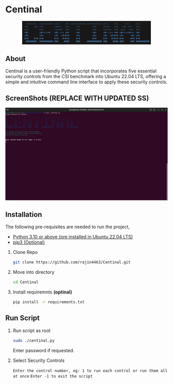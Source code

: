 # Centinal
<p align="center"><img src="readme-assets/banner.png" width="400" alt="Centinal Logo"/></p>

## About
Centinal is a user-friendly Python script that incorporates five essential security controls from the CSI benchmark into Ubuntu 22.04 LTS, offering a simple and intuitive command line interface to apply these security controls.

## ScreenShots **(REPLACE WITH UPDATED SS)**
<p><img src="readme-assets/screenshot.png" /></p>

## Installation
The following pre-requisites are needed to run the project,
- [Python 3.10 or above (pre installed in Ubuntu 22.04 LTS)](https://www.python.org/)
- [pip3 (Optional)](https://linuxhint.com/install-python-pip-ubuntu-22-04/)


1. Clone Repo
    ```bash
    git clone https://github.com/rajin4463/Centinal.git
    ```

2. Move into directory
    ```bash
    cd Centinal
    ```

3. Install requiremnts __(optinal)__
    ```bash
    pip install -r requirements.txt
    ```

## Run Script
1. Run script as root
    ```bash
    sudo ./centinal.py
    ```
    Enter password if requested.

2. Select Security Controls

    `Enter the control number, eg: 1 to run each control or run them all at once`
    `Enter -1 to exit the script`